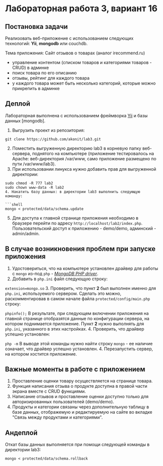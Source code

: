 Лабораторная работа 3, вариант 16
=================================

Постановка задачи
-----------------

Реализовать веб-приложение с использованием следующих технологий: **Yii**, **mongodb** или couchdb.

Тема приложения: Сайт отзывов о товарах (аналог irecommend.ru)

- управление контентом (списком товаров и категориями товаров - CRUD) в админке
- поиск товара по его описанию
- отзывы, рейтинг для каждого товара
- у каждого товара может быть несколько категорий, которые можно прикрепить в админке

Деплой
------

Лабораторная выполнена с использованием фреймворка [Yii](http://yiiframework.ru/doc/guide/ru/quickstart.installation) и базы данных [mongodb].

1. Выгрузить проект из репозитория:

  ```shell
  git clone https://github.com/akonit/lab3.git
  ```
2. Поместить выгруженную директорию lab3 в корневую папку веб-сервера, поднятого на компьютере (приложение тестировалось на Apache: веб-директория /var/www, само приложение размещено по пути /var/www/lab3).
3. При использовании линукса нужно добавить прав для выгруженной директории:

  ```shell
  sudo chmod -R 777 lab2
  sudo chown www-data -R lab2
4. Накатить базу данных: в директории lab3 выполнить следующую команду:

  ```shell
  mongo < protected/data/schema.update
  ```
5. Для доступа к главной странице приложения необходимо в браузере перейти по адресу `http://localhost/lab2/index.php`. Пользовательский доступ к приложению - demo/demo, админский - admin/admin.


В случае возникновения проблем при запуске приложения
-----------------------------------------------------

1. Удостовериться, что на компьютере установлен драйвер для работы с `mongo` из-под `php` - [*MongoDB PHP driver*](http://www.php.net/manual/ru/mongo.installation.php).
2. Добавить в `php.ini` файл следующую строку:

  `extension=mongo.so`
3. Проверить, что пункт **2** был выполнен именно для `php.ini`, используемого сервером. Сделать это можно, раскомментировав в самом начале файла `protected/config/main.php` строку:

  `phpinfo();`
  В результате, при следующем включении приложения на главной странице отобразятся данные по конфигурации сервера, на котором поднимается приложение. Пункт **2** нужно выполнять для `php.ini`, указанного в этих настройках.
4. Проверить, что драйвер успешно установлен:

  `php -m`
  В выводе этой команды нужно найти строку `mongo` - ее наличие означает, что драйвер успешно установлен.
4. Перезапустить сервер, на котором хостится приложение.

Важные моменты в работе с приложением
-------------------------------------

1. Проставление оценки товару осуществляется на странице товара.
2. Функция написания отзыва о продукте доступна в правой части экрана вместе с CRUD функциями.
3. Написание отзывов и проставление оценки доступно только для авторизированных пользователей (demo/demo).
4. Продукты и категории связаны через дополнительную таблицу в базе данных, отображемую и редактируемую на сайте во вкладке "Связь между продуктами и категориями".

Андеплой
--------

Откат базы данных выполняется при помощи следующей команды в директории lab3:

  ```shell
  mongo < protected/data/schema.rollback
  ```
